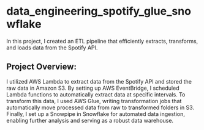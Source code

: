 # data_engineering_spotify_glue_snowflake
In this project, I created an ETL pipeline that efficiently extracts, transforms, and loads data from the Spotify API.

## Project Overview:
I utilized AWS Lambda to extract data from the Spotify API and stored the raw data in Amazon S3. By setting up AWS EventBridge, I scheduled Lambda functions to automatically extract data at specific intervals. To transform this data, I used AWS Glue, writing transformation jobs that automatically move processed data from raw to transformed folders in S3. Finally, I set up a Snowpipe in Snowflake for automated data ingestion, enabling further analysis and serving as a robust data warehouse.
